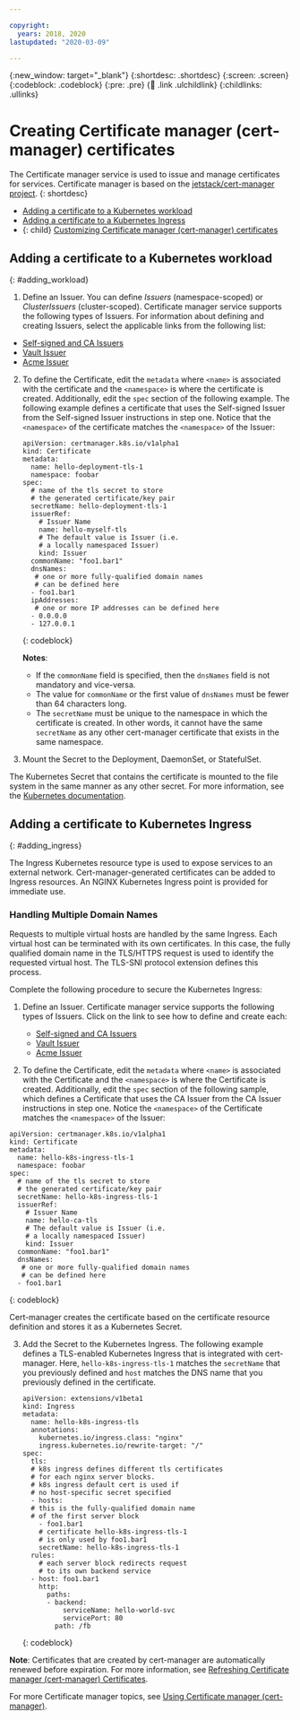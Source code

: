 ```yaml
---

copyright:
  years: 2018, 2020
lastupdated: "2020-03-09"

---
```


{:new_window: target="_blank"}
{:shortdesc: .shortdesc}
{:screen: .screen}
{:codeblock: .codeblock}
{:pre: .pre}
{:child: .link .ulchildlink}
{:childlinks: .ullinks}

# Creating Certificate manager (cert-manager) certificates

The Certificate manager service is used to issue and manage certificates for services. Certificate manager is based on the [jetstack/cert-manager project](https://github.com/jetstack/cert-manager).
{: shortdesc}

* [Adding a certificate to a Kubernetes workload](#adding_workload)
* [Adding a certificate to a Kubernetes Ingress](#adding_ingress)
* {: child} [Customizing Certificate manager (cert-manager) certificates](create_cert_advance.md)

## Adding a certificate to a Kubernetes workload
{: #adding_workload}

1. Define an Issuer. You can define _Issuers_ (namespace-scoped) or _ClusterIssuers_ (cluster-scoped). Certificate manager service supports the following types of Issuers. For information about defining and creating Issuers, select the applicable links from the following list:
  - [Self-signed and CA Issuers ](create_issuer.md)
  - [Vault Issuer](cert_vault.md)
  - [Acme Issuer](cert_acme.md)

2. To define the Certificate, edit the `metadata` where `<name>` is associated with the certificate and the `<namespace>` is where the certificate is created. Additionally, edit the `spec` section of the following example. The following example defines a certificate that uses the Self-signed Issuer from the Self-signed Issuer instructions in step one. Notice that the `<namespace>` of the certificate matches the `<namespace>` of the Issuer:

   ```
   apiVersion: certmanager.k8s.io/v1alpha1
   kind: Certificate
   metadata:
     name: hello-deployment-tls-1
     namespace: foobar
   spec:
     # name of the tls secret to store
     # the generated certificate/key pair
     secretName: hello-deployment-tls-1
     issuerRef:
       # Issuer Name
       name: hello-myself-tls
       # The default value is Issuer (i.e.
       # a locally namespaced Issuer)
       kind: Issuer
     commonName: "foo1.bar1"
     dnsNames:
      # one or more fully-qualified domain names
      # can be defined here
     - foo1.bar1
     ipAddresses:
      # one or more IP addresses can be defined here
     - 0.0.0.0
     - 127.0.0.1
   ```
   {: codeblock}

   **Notes**:
   - If the `commonName` field is specified, then the `dnsNames` field is not mandatory and vice-versa.
   - The value for `commonName` or the first value of `dnsNames` must be fewer than 64 characters long.
   - The `secretName` must be unique to the namespace in which the certificate is created. In other words, it cannot have the same `secretName` as any other cert-manager certificate that exists in the same namespace.

3. Mount the Secret to the Deployment, DaemonSet, or StatefulSet.

  The Kubernetes Secret that contains the certificate is mounted to the file system in the same manner as any other secret. For more information, see the [Kubernetes documentation](https://kubernetes.io/docs/concepts/configuration/secret/#using-secrets-as-files-from-a-pod).

## Adding a certificate to Kubernetes Ingress  
{: #adding_ingress}

The Ingress Kubernetes resource type is used to expose services to an external network. Cert-manager-generated certificates can be added to Ingress resources. An NGINX Kubernetes Ingress point is provided for immediate use.

### Handling Multiple Domain Names

Requests to multiple virtual hosts are handled by the same Ingress. Each virtual host can be terminated with its own certificates. In this case, the fully qualified domain name in the TLS/HTTPS request is used to identify the requested virtual host. The TLS-SNI protocol extension defines this process.

Complete the following procedure to secure the Kubernetes Ingress:

1. Define an Issuer. Certificate manager service supports the following types of Issuers. Click on the link to see how to define and create each:
   - [Self-signed and CA Issuers ](create_issuer.md)
   - [Vault Issuer](cert_vault.md)
   - [Acme Issuer](cert_acme.md)

2. To define the Certificate, edit the `metadata` where `<name>` is associated with the Certificate and the `<namespace>` is where the Certificate is created. Additionally, edit the `spec` section of the following sample, which defines a Certificate that uses the CA Issuer from the CA Issuer instructions in step one. Notice the `<namespace>` of the Certificate matches the `<namespace>` of the Issuer:

  ```
  apiVersion: certmanager.k8s.io/v1alpha1
  kind: Certificate
  metadata:
    name: hello-k8s-ingress-tls-1
    namespace: foobar
  spec:
    # name of the tls secret to store
    # the generated certificate/key pair
    secretName: hello-k8s-ingress-tls-1
    issuerRef:
      # Issuer Name
      name: hello-ca-tls
      # The default value is Issuer (i.e.
      # a locally namespaced Issuer)
      kind: Issuer
    commonName: "foo1.bar1"
    dnsNames:
     # one or more fully-qualified domain names
     # can be defined here
    - foo1.bar1
  ```
  {: codeblock}

  Cert-manager creates the certificate based on the certificate resource definition and stores it as a Kubernetes Secret.

3. Add the Secret to the Kubernetes Ingress. The following example defines a TLS-enabled Kubernetes Ingress that is integrated with cert-manager. Here, `hello-k8s-ingress-tls-1` matches the `secretName` that you previously defined and `host` matches the DNS name that you previously defined in the certificate.

   ```
   apiVersion: extensions/v1beta1
   kind: Ingress
   metadata:
     name: hello-k8s-ingress-tls
     annotations:
       kubernetes.io/ingress.class: "nginx"
       ingress.kubernetes.io/rewrite-target: "/"
   spec:
     tls:
     # k8s ingress defines different tls certificates
     # for each nginx server blocks.
     # k8s ingress default cert is used if
     # no host-specific secret specified
     - hosts:
     # this is the fully-qualified domain name
     # of the first server block
       - foo1.bar1
       # certificate hello-k8s-ingress-tls-1
       # is only used by foo1.bar1
       secretName: hello-k8s-ingress-tls-1
     rules:
       # each server block redirects request
       # to its own backend service
     - host: foo1.bar1
       http:
         paths:
         - backend:
             serviceName: hello-world-svc
             servicePort: 80
           path: /fb
   ```
   {: codeblock}


**Note**: Certificates that are created by cert-manager are automatically renewed before expiration. For more information, see [Refreshing Certificate manager (cert-manager) Certificates](refresh_certs.md).

For more Certificate manager topics, see [Using Certificate manager (cert-manager)](cert_manager.md).
